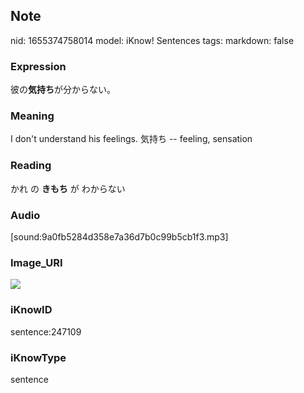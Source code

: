 ## Note
nid: 1655374758014
model: iKnow! Sentences
tags: 
markdown: false

### Expression
彼の<b>気持ち</b>が分からない。

### Meaning
I don't understand his feelings.
気持ち -- feeling, sensation

### Reading
かれ の <b>きもち</b> が わからない

### Audio
[sound:9a0fb5284d358e7a36d7b0c99b5cb1f3.mp3]

### Image_URI
<img src="c8b089bace576cca57bad82a7450fb33.jpg">

### iKnowID
sentence:247109

### iKnowType
sentence
